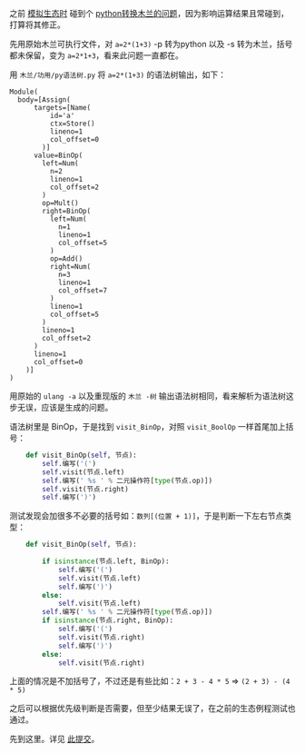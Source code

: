 
之前 [模拟生态时](https://zhuanlan.zhihu.com/p/17706645852) 碰到个 [python转换木兰的问题](https://gitee.com/MulanRevive/mulan-rework/issues/I68EIJ?from=project-issue#note_36298811_link)，因为影响运算结果且常碰到，打算将其修正。

先用原始木兰可执行文件，对 `a=2*(1+3)` -p 转为python
以及 -s 转为木兰，括号都未保留，变为 `a=2*1+3`，看来此问题一直都在。

用 `木兰/功用/py语法树.py` 将 `a=2*(1+3)` 的语法树输出，如下：

```
Module(
  body=[Assign(
      targets=[Name(
          id='a'
          ctx=Store()
          lineno=1
          col_offset=0
        )]
      value=BinOp(
        left=Num(
          n=2
          lineno=1
          col_offset=2
        )
        op=Mult()
        right=BinOp(
          left=Num(
            n=1
            lineno=1
            col_offset=5
          )
          op=Add()
          right=Num(
            n=3
            lineno=1
            col_offset=7
          )
          lineno=1
          col_offset=5
        )
        lineno=1
        col_offset=2
      )
      lineno=1
      col_offset=0
    )]
)
```

用原始的 `ulang -a` 以及重现版的 `木兰 -树` 输出语法树相同，看来解析为语法树这步无误，应该是生成的问题。

语法树里是 BinOp，于是找到 `visit_BinOp`，对照 `visit_BoolOp` 一样首尾加上括号：

```python
    def visit_BinOp(self, 节点):
        self.编写('(')
        self.visit(节点.left)
        self.编写(' %s ' % 二元操作符[type(节点.op)])
        self.visit(节点.right)
        self.编写(')')
```

测试发现会加很多不必要的括号如：`数列[(位置 + 1)]`，于是判断一下左右节点类型：

```python
    def visit_BinOp(self, 节点):
        
        if isinstance(节点.left, BinOp):
            self.编写('(')
            self.visit(节点.left)
            self.编写(')')
        else:
            self.visit(节点.left)
        self.编写(' %s ' % 二元操作符[type(节点.op)])
        if isinstance(节点.right, BinOp):
            self.编写('(')
            self.visit(节点.right)
            self.编写(')')
        else:
            self.visit(节点.right)
```

上面的情况是不加括号了，不过还是有些比如：`2 + 3 - 4 * 5` => `(2 + 3) - (4 * 5)`

之后可以根据优先级判断是否需要，但至少结果无误了，在之前的生态例程测试也通过。

先到这里。详见 [此提交](https://gitee.com/MulanRevive/mulan-rework/commit/fc5295ea16524f739bfa62eaffeb3c55e30d2572)。